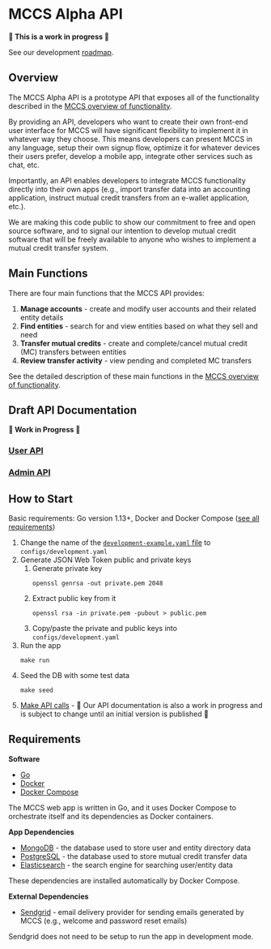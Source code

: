 # MCCS Alpha API

**🚧 This is a work in progress 🚧**

See our development [roadmap](https://github.com/ic3network/mccs#roadmap).

## Overview

The MCCS Alpha API is a prototype API that exposes all of the functionality described in the [MCCS overview of functionality](https://github.com/ic3network/mccs/blob/master/alpha-functionality.md).

By providing an API, developers who want to create their own front-end user interface for MCCS will have significant flexibility to implement it in whatever way they choose. This means developers can present MCCS in any language, setup their own signup flow, optimize it for whatever devices their users prefer, develop a mobile app, integrate other services such as chat, etc.

Importantly, an API enables developers to integrate MCCS functionality directly into their own apps (e.g., import transfer data into an accounting application, instruct mutual credit transfers from an e-wallet application, etc.).

We are making this code public to show our commitment to free and open source software, and to signal our intention to develop mutual credit software that will be freely available to anyone who wishes to implement a mutual credit transfer system.

## Main Functions

There are four main functions that the MCCS API provides:

1. **Manage accounts** - create and modify user accounts and their related entity details
2. **Find entities** - search for and view entities based on what they sell and need
3. **Transfer mutual credits** - create and complete/cancel mutual credit (MC) transfers between entities
4. **Review transfer activity** - view pending and completed MC transfers

See the detailed description of these main functions in the [MCCS overview of functionality](https://github.com/ic3network/mccs/blob/master/alpha-functionality.md).

## Draft API Documentation

**🚧 Work in Progress 🚧**

### [User API](https://documenter.getpostman.com/view/10168004/SWTD7wqB?version=latest)

### [Admin API](https://documenter.getpostman.com/view/10168004/SzYYyy7e?version=latest)

## How to Start

Basic requirements: Go version 1.13+, Docker and Docker Compose ([see all requirements](#requirements))

1. Change the name of the [`development-example.yaml` file](configs/development-example.yaml) to `configs/development.yaml`
1. Generate JSON Web Token public and private keys
    1. Generate private key
        ```
        openssl genrsa -out private.pem 2048
        ```
    1. Extract public key from it
        ```
        openssl rsa -in private.pem -pubout > public.pem
        ```
    1. Copy/paste the private and public keys into `configs/development.yaml`
1. Run the app
    ```
    make run
    ```
1. Seed the DB with some test data
    ```
    make seed
    ```
1. [Make API calls](#draft-api-documentation) - 🚧 Our API documentation is also a work in progress and is subject to change until an initial version is published 🚧

## Requirements

**Software**

- [Go](https://golang.org/doc/install)
- [Docker](https://docs.docker.com/install/)
- [Docker Compose](https://docs.docker.com/compose/install/)

The MCCS web app is written in Go, and it uses Docker Compose to orchestrate itself and its dependencies as Docker containers.

**App Dependencies**

- [MongoDB](https://en.wikipedia.org/wiki/MongoDB) - the database used to store user and entity directory data
- [PostgreSQL](https://www.postgresql.org/) - the database used to store mutual credit transfer data
- [Elasticsearch](https://en.wikipedia.org/wiki/Elasticsearch) - the search engine for searching user/entity data

These dependencies are installed automatically by Docker Compose.

**External Dependencies**

- [Sendgrid](https://sendgrid.com/) - email delivery provider for sending emails generated by MCCS (e.g., welcome and password reset emails)

Sendgrid does not need to be setup to run the app in development mode.
